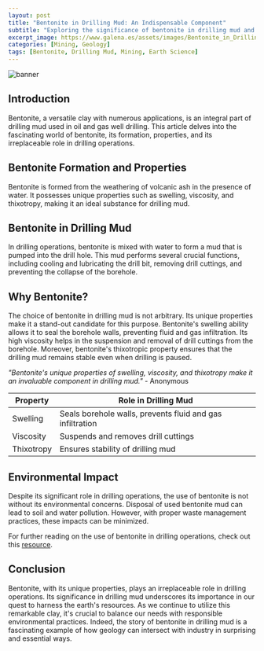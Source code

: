 ```yaml
---
layout: post
title: "Bentonite in Drilling Mud: An Indispensable Component"
subtitle: "Exploring the significance of bentonite in drilling mud and its crucial role in mining and drilling operations."
excerpt_image: https://www.galena.es/assets/images/Bentonite_in_Drilling_Mud.png
categories: [Mining, Geology]
tags: [Bentonite, Drilling Mud, Mining, Earth Science]
---
```


![banner](https://www.galena.es/assets/images/Bentonite_in_Drilling_Mud.png "A close-up view of bentonite clay, showcasing its fine texture and natural color, with drilling equipment in the background, illustrating its vital role in drilling mud for geological operations.")

## Introduction

Bentonite, a versatile clay with numerous applications, is an integral part of drilling mud used in oil and gas well drilling. This article delves into the fascinating world of bentonite, its formation, properties, and its irreplaceable role in drilling operations.

## Bentonite Formation and Properties

Bentonite is formed from the weathering of volcanic ash in the presence of water. It possesses unique properties such as swelling, viscosity, and thixotropy, making it an ideal substance for drilling mud.

## Bentonite in Drilling Mud

In drilling operations, bentonite is mixed with water to form a mud that is pumped into the drill hole. This mud performs several crucial functions, including cooling and lubricating the drill bit, removing drill cuttings, and preventing the collapse of the borehole.

## Why Bentonite?

The choice of bentonite in drilling mud is not arbitrary. Its unique properties make it a stand-out candidate for this purpose. Bentonite's swelling ability allows it to seal the borehole walls, preventing fluid and gas infiltration. Its high viscosity helps in the suspension and removal of drill cuttings from the borehole. Moreover, bentonite's thixotropic property ensures that the drilling mud remains stable even when drilling is paused.

_"Bentonite's unique properties of swelling, viscosity, and thixotropy make it an invaluable component in drilling mud."_ - Anonymous

| Property | Role in Drilling Mud |
| --- | --- |
| Swelling | Seals borehole walls, prevents fluid and gas infiltration |
| Viscosity | Suspends and removes drill cuttings |
| Thixotropy | Ensures stability of drilling mud |

## Environmental Impact

Despite its significant role in drilling operations, the use of bentonite is not without its environmental concerns. Disposal of used bentonite mud can lead to soil and water pollution. However, with proper waste management practices, these impacts can be minimized.

For further reading on the use of bentonite in drilling operations, check out this [resource](https://www.sciencedirect.com/science/article/pii/S2213343717301562).

## Conclusion

Bentonite, with its unique properties, plays an irreplaceable role in drilling operations. Its significance in drilling mud underscores its importance in our quest to harness the earth's resources. As we continue to utilize this remarkable clay, it's crucial to balance our needs with responsible environmental practices. Indeed, the story of bentonite in drilling mud is a fascinating example of how geology can intersect with industry in surprising and essential ways.